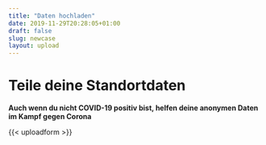 ```yaml
---
title: "Daten hochladen"
date: 2019-11-29T20:28:05+01:00
draft: false
slug: newcase
layout: upload
---
```


# Teile deine Standortdaten

**Auch wenn du nicht COVID-19 positiv bist, helfen deine anonymen Daten im Kampf gegen Corona**

{{< uploadform >}}
